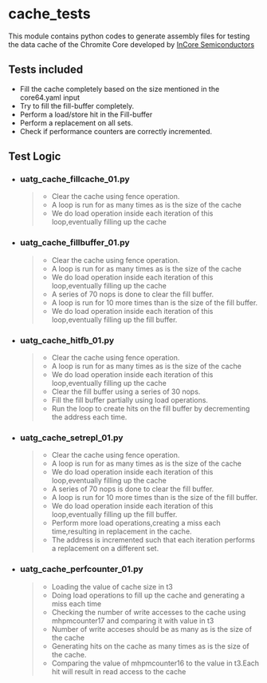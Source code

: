 # cache_tests

This module contains python codes to generate assembly files for testing the data cache of the Chromite Core developed by [InCore Semiconductors](https://incoresemi.com/)

## Tests included
* Fill the cache completely based on the size mentioned in the core64.yaml input
* Try to fill the fill-buffer completely.
* Perform a load/store hit in the Fill-buffer
* Perform a replacement on all sets.
* Check if performance counters are correctly incremented.
## Test Logic
* ### uatg_cache_fillcache_01.py
     > * Clear the cache using fence operation.
     > * A loop is run for as many times as is the size of the cache
     > * We do load operation inside each iteration of this loop,eventually filling up the cache
* ### uatg_cache_fillbuffer_01.py
     > * Clear the cache using fence operation.
     > * A loop is run for as many times as is the size of the cache
     > * We do load operation inside each iteration of this loop,eventually filling up the cache
     > * A series of 70 nops is done to clear the fill buffer.
     > * A loop is run for 10 more times than is the size of the fill buffer.
     > * We do load operation inside each iteration of this loop,eventually filling up the fill buffer.
* ### uatg_cache_hitfb_01.py
     > * Clear the cache using fence operation.
     > * A loop is run for as many times as is the size of the cache
     > * We do load operation inside each iteration of this loop,eventually filling up the cache 
     > * Clear the fill buffer using a series of 30 nops.
     > * Fill the fill buffer partially using load operations.
     > * Run the loop to create hits on the fill buffer by decrementing the address each time.
* ### uatg_cache_setrepl_01.py
     > * Clear the cache using fence operation.
     > * A loop is run for as many times as is the size of the cache
     > * We do load operation inside each iteration of this loop,eventually filling up the cache
     > * A series of 70 nops is done to clear the fill buffer.
     > * A loop is run for 10 more times than is the size of the fill buffer.
     > * We do load operation inside each iteration of this loop,eventually filling up the fill buffer.
     > * Perform more load operations,creating a miss each time,resulting in replacement in the cache.
     > * The address is incremented such that each iteration performs a replacement on a different set.
* ### uatg_cache_perfcounter_01.py
     > * Loading the value of cache size in t3
     > * Doing load operations to fill up the cache and generating a miss each time
     > * Checking the number of write accesses to the cache using mhpmcounter17 and comparing it with value in t3
     > * Number of write acceses should be as many as is the size of the cache
     > * Generating hits on the cache as many times as is the size of the cache.
     > * Comparing the value of mhpmcounter16 to the value in t3.Each hit will result in read access to the cache
